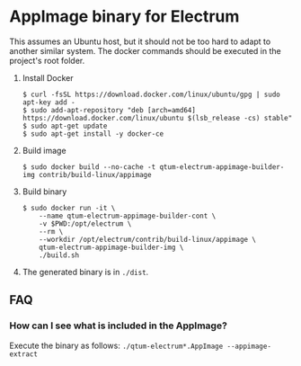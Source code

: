 AppImage binary for Electrum
============================

This assumes an Ubuntu host, but it should not be too hard to adapt to another
similar system. The docker commands should be executed in the project's root
folder.

1. Install Docker

    ```
    $ curl -fsSL https://download.docker.com/linux/ubuntu/gpg | sudo apt-key add -
    $ sudo add-apt-repository "deb [arch=amd64] https://download.docker.com/linux/ubuntu $(lsb_release -cs) stable"
    $ sudo apt-get update
    $ sudo apt-get install -y docker-ce
    ```

2. Build image

    ```
    $ sudo docker build --no-cache -t qtum-electrum-appimage-builder-img contrib/build-linux/appimage
    ```

3. Build binary

    ```
    $ sudo docker run -it \
        --name qtum-electrum-appimage-builder-cont \
        -v $PWD:/opt/electrum \
        --rm \
        --workdir /opt/electrum/contrib/build-linux/appimage \
        qtum-electrum-appimage-builder-img \
        ./build.sh
    ```

4. The generated binary is in `./dist`.


## FAQ

### How can I see what is included in the AppImage?
Execute the binary as follows: `./qtum-electrum*.AppImage --appimage-extract`
